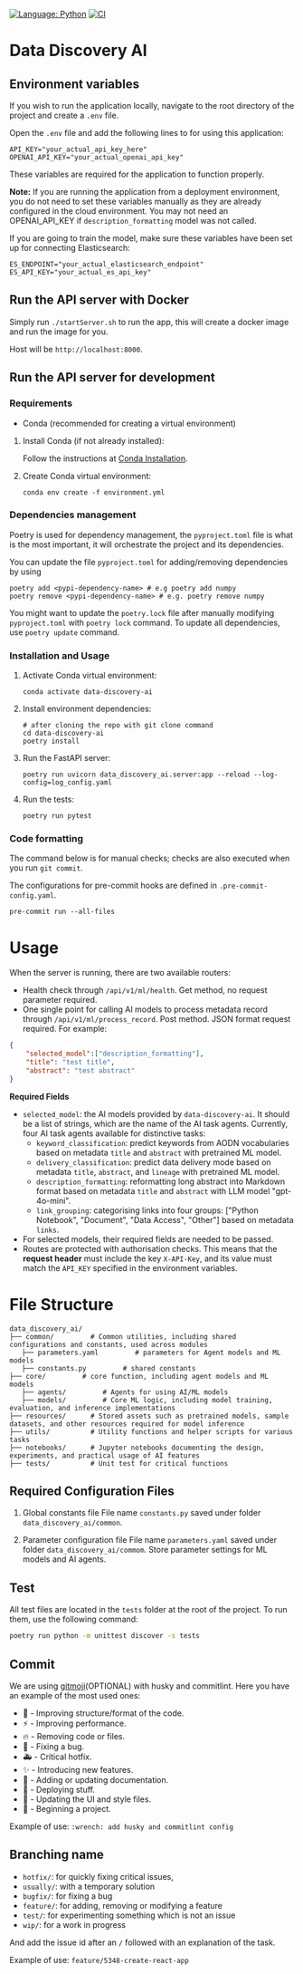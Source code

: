[![Language: Python](https://img.shields.io/badge/Language-Python-blue.svg)](https://www.python.org/)
[![CI](https://github.com/aodn/data-discovery-ai/actions/workflows/ci.yml/badge.svg)](https://github.com/aodn/data-discovery-ai/actions/workflows/ci.yml)

# Data Discovery AI

## Environment variables

If you wish to run the application locally, navigate to the root directory of the project and create a `.env` file.

Open the `.env` file and add the following lines to for using this application:

```shell
API_KEY="your_actual_api_key_here"
OPENAI_API_KEY="your_actual_openai_api_key"
```
These variables are required for the application to function properly.

**Note:** If you are running the application from a deployment environment, you do not need to set these variables manually as they are already configured in the cloud environment. You may not need an OPENAI_API_KEY if `description_formatting` model was not called.

If you are going to train the model, make sure these variables have been set up for connecting Elasticsearch:
```shell
ES_ENDPOINT="your_actual_elasticsearch_endpoint"
ES_API_KEY="your_actual_es_api_key"
```

## Run the API server with Docker

Simply run `./startServer.sh` to run the app, this will create a docker image and run the image for you.

Host will be `http://localhost:8000`.

## Run the API server for development

### Requirements

- Conda (recommended for creating a virtual environment)

1. Install Conda (if not already installed):

   Follow the instructions at [Conda Installation](https://docs.conda.io/projects/conda/en/latest/user-guide/install/index.html).

2. Create Conda virtual environment:

   ```shell
   conda env create -f environment.yml
   ```

### Dependencies management

Poetry is used for dependency management, the `pyproject.toml` file is what is the most important, it will orchestrate the project and its dependencies.

You can update the file `pyproject.toml` for adding/removing dependencies by using

```shell
poetry add <pypi-dependency-name> # e.g poetry add numpy
poetry remove <pypi-dependency-name> # e.g. poetry remove numpy
```

You might want to update the `poetry.lock` file after manually modifying `pyproject.toml` with `poetry lock` command. To update all dependencies, use `poetry update` command.

### Installation and Usage

1. Activate Conda virtual environment:

   ```shell
   conda activate data-discovery-ai
   ```

2. Install environment dependencies:

   ```shell
   # after cloning the repo with git clone command
   cd data-discovery-ai
   poetry install
   ```

3. Run the FastAPI server:

   ```shell
   poetry run uvicorn data_discovery_ai.server:app --reload --log-config=log_config.yaml
   ```

4. Run the tests:

   ```shell
   poetry run pytest
   ```

### Code formatting

The command below is for manual checks; checks are also executed when you run `git commit`.

The configurations for pre-commit hooks are defined in `.pre-commit-config.yaml`.

```shell
pre-commit run --all-files
```

# Usage
When the server is running, there are two available routers:
- Health check through `/api/v1/ml/health`. Get method, no request parameter required.
- One single point for calling AI models to process metadata record through `/api/v1/ml/process_record`. Post method. JSON format request required. For example:
```JSON
{
    "selected_model":["description_formatting"],
    "title": "test title",
    "abstract": "test abstract"
}
```

**Required Fields**

- `selected_model`: the AI models provided by `data-discovery-ai`. It should be a list of strings, which are the name of the AI task agents. Currently, four AI task agents available for distinctive tasks:
    - `keyword_classification`: predict keywords from AODN vocabularies based on metadata `title` and `abstract` with pretrained ML model.
    - `delivery_classification`: predict data delivery mode based on metadata `title`, `abstract`, and `lineage` with pretrained ML model.
    - `description_formatting`: reformatting long abstract into Markdown format based on metadata `title` and `abstract` with LLM model "gpt-4o-mini".
    - `link_grouping`: categorising links into four groups: ["Python Notebook", "Document", "Data Access", "Other"] based on metadata `links`.
- For selected models, their required fields are needed to be passed.
- Routes are protected with authorisation checks. This means that the **request header** must include the key `X-API-Key`, and its value must match the `API_KEY` specified in the environment variables.

# File Structure
```
data_discovery_ai/
├── common/         # Common utilities, including shared configurations and constants, used across modules
   ├── parameters.yaml         # parameters for Agent models and ML models
   ├── constants.py         # shared constants
├── core/         # core function, including agent models and ML models
   ├── agents/         # Agents for using AI/ML models
   ├── models/         # Core ML logic, including model training, evaluation, and inference implementations
├── resources/      # Stored assets such as pretrained models, sample datasets, and other resources required for model inference
├── utils/          # Utility functions and helper scripts for various tasks
├── notebooks/      # Jupyter notebooks documenting the design, experiments, and practical usage of AI features
├── tests/          # Unit test for critical functions
```

## Required Configuration Files
1. Global constants file
File name `constants.py` saved under folder `data_discovery_ai/common`.

2. Parameter configuration file
File name `parameters.yaml` saved under folder `data_discovery_ai/commom`. Store parameter settings for ML models and AI agents.


## Test
All test files are located in the `tests` folder at the root of the project. To run them, use the following command:

```bash
poetry run python -m unittest discover -s tests
```


## Commit

We are using [gitmoji](https://gitmoji.dev/)(OPTIONAL) with husky and commitlint. Here you have an example of the most used ones:

- :art: - Improving structure/format of the code.
- :zap: - Improving performance.
- :fire: - Removing code or files.
- :bug: - Fixing a bug.
- :ambulance: - Critical hotfix.
- :sparkles: - Introducing new features.
- :memo: - Adding or updating documentation.
- :rocket: - Deploying stuff.
- :lipstick: - Updating the UI and style files.
- :tada: - Beginning a project.

Example of use:
`:wrench: add husky and commitlint config`

## Branching name

- `hotfix/`: for quickly fixing critical issues,
- `usually/`: with a temporary solution
- `bugfix/`: for fixing a bug
- `feature/`: for adding, removing or modifying a feature
- `test/`: for experimenting something which is not an issue
- `wip/`: for a work in progress

And add the issue id after an `/` followed with an explanation of the task.

Example of use:
`feature/5348-create-react-app`
